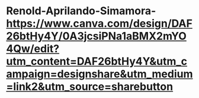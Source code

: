 # Renold-Aprilando-Simamora-https://www.canva.com/design/DAF26btHy4Y/0A3jcsiPNa1aBMX2mYO4Qw/edit?utm_content=DAF26btHy4Y&utm_campaign=designshare&utm_medium=link2&utm_source=sharebutton
